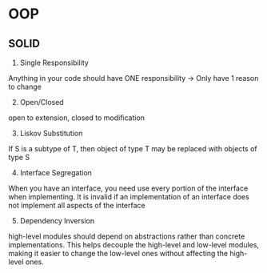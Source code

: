 # OOP

## SOLID

1. Single Responsibility

Anything in your code should have ONE responsibility -> Only have 1 reason to change

2. Open/Closed

open to extension, closed to modification

3. Liskov Substitution

If S is a subtype of T, then object of type T may be replaced with objects of type S

4. Interface Segregation

When you have an interface, you need use every portion of the interface when implementing. It is invalid if an implementation of an interface does not implement all aspects of the interface

5. Dependency Inversion

high-level modules should depend on abstractions rather than concrete implementations. This helps decouple the high-level and low-level modules, making it easier to change the low-level ones without affecting the high-level ones.


<!-- see modal example -->

